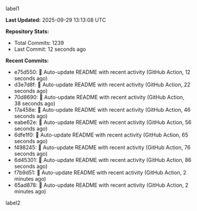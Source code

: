 
label1 
<!-- ACTIVITY_START -->
**Last Updated:** 2025-09-29 13:13:08 UTC

**Repository Stats:**
- Total Commits: 1239
- Last Commit: 12 seconds ago

**Recent Commits:**
- e75d550: 🤖 Auto-update README with recent activity (GitHub Action, 12 seconds ago)
- d3e7d8f: 🤖 Auto-update README with recent activity (GitHub Action, 22 seconds ago)
- 70d8690: 🤖 Auto-update README with recent activity (GitHub Action, 38 seconds ago)
- 17a458e: 🤖 Auto-update README with recent activity (GitHub Action, 46 seconds ago)
- eabe62e: 🤖 Auto-update README with recent activity (GitHub Action, 56 seconds ago)
- 6dfe1f0: 🤖 Auto-update README with recent activity (GitHub Action, 65 seconds ago)
- f498245: 🤖 Auto-update README with recent activity (GitHub Action, 76 seconds ago)
- 6d45301: 🤖 Auto-update README with recent activity (GitHub Action, 86 seconds ago)
- f7b9d51: 🤖 Auto-update README with recent activity (GitHub Action, 2 minutes ago)
- 65ad878: 🤖 Auto-update README with recent activity (GitHub Action, 2 minutes ago)
<!-- ACTIVITY_END -->

label2
